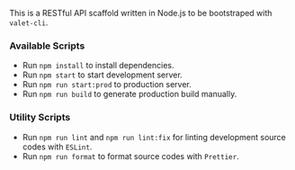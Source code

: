 This is a RESTful API scaffold written in Node.js to be bootstraped with `valet-cli`.

### Available Scripts

- Run `npm install` to install dependencies.
- Run `npm start` to start development server.
- Run `npm run start:prod` to production server.
- Run `npm run build` to generate production build manually.

### Utility Scripts

- Run `npm run lint` and `npm run lint:fix` for linting development source codes with `ESLint`.
- Run `npm run format` to format source codes with `Prettier`.
